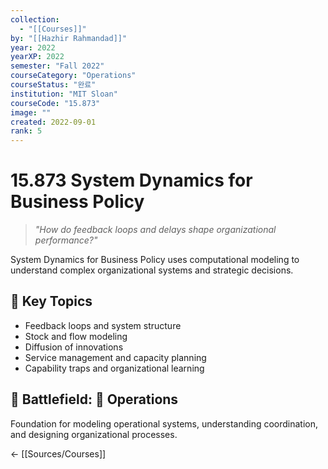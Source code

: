 ```yaml
---
collection:
  - "[[Courses]]"
by: "[[Hazhir Rahmandad]]"
year: 2022
yearXP: 2022
semester: "Fall 2022"
courseCategory: "Operations"
courseStatus: "완료"
institution: "MIT Sloan"
courseCode: "15.873"
image: ""
created: 2022-09-01
rank: 5
---
```


# 15.873 System Dynamics for Business Policy

> *"How do feedback loops and delays shape organizational performance?"*

System Dynamics for Business Policy uses computational modeling to understand complex organizational systems and strategic decisions.

## 🎯 Key Topics
- Feedback loops and system structure
- Stock and flow modeling
- Diffusion of innovations
- Service management and capacity planning
- Capability traps and organizational learning

## 🔗 Battlefield: 🐙 Operations
Foundation for modeling operational systems, understanding coordination, and designing organizational processes.

← [[Sources/Courses]]
